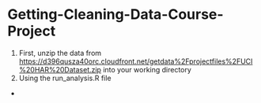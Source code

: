 # Getting-Cleaning-Data-Course-Project

1) First, unzip the data from https://d396qusza40orc.cloudfront.net/getdata%2Fprojectfiles%2FUCI%20HAR%20Dataset.zip into your working directory  
2) Using the run_analysis.R file
  -
